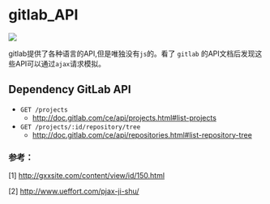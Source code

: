 # gitlab_API

![](http://images2015.cnblogs.com/blog/282019/201510/282019-20151020103628145-762219576.jpg)

gitlab提供了各种语言的API,但是唯独没有`js`的。看了 `gitlab` 的API文档后发现这些API可以通过`ajax`请求模拟。


## Dependency GitLab API

* `GET /projects`
  * http://doc.gitlab.com/ce/api/projects.html#list-projects
* `GET /projects/:id/repository/tree`
  * http://doc.gitlab.com/ce/api/repositories.html#list-repository-tree


### 参考：
  [1] http://gxxsite.com/content/view/id/150.html
  
  [2] http://www.ueffort.com/pjax-ji-shu/